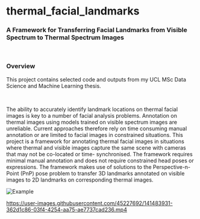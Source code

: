# thermal_facial_landmarks

### A Framework for Transferring Facial Landmarks from Visible Spectrum to Thermal Spectrum Images

<br/>

### Overview
This project contains selected code and outputs from my UCL MSc Data Science and Machine Learning thesis.

<br/>

The ability to accurately identify landmark locations on thermal facial images is key to a number of facial analysis problems. Annotation on thermal images using models trained on visible spectrum images are unreliable. Current approaches therefore rely on time consuming manual annotation or are limited to facial images in constrained situations. This project is a framework for annotating thermal facial images in situations where thermal and visible images capture the same scene with cameras that may not be co-located or time- synchronised. The framework requires minimal manual annotation and does not require constrained head poses or expressions. The framework makes use of solutions to the Perspective-n-Point (PnP) pose problem to transfer 3D landmarks annotated on visible images to 2D landmarks on corresponding thermal images.

![Example](https://github.com/steven-mcdonald/thermal_facial_landmarks/blob/main/videos/p06_lmarks_compare_pix.gif)


https://user-images.githubusercontent.com/45227692/141483931-362d1c86-03f4-4254-aa75-ae7737cad236.mp4




<!-- ![Example](https://github.com/steven-mcdonald/thermal_facial_landmarks/blob/main/videos/p06_lmarks_compare_pix.mp4) -->

<!-- <video src='https://github.com/steven-mcdonald/thermal_facial_landmarks/blob/main/videos/p06_lmarks_compare_pix.mp4' width=180/> -->

<!-- https://github.com/steven-mcdonald/thermal_facial_landmarks/blob/main/videos/p06_lmarks_compare_pix.mp4 -->


